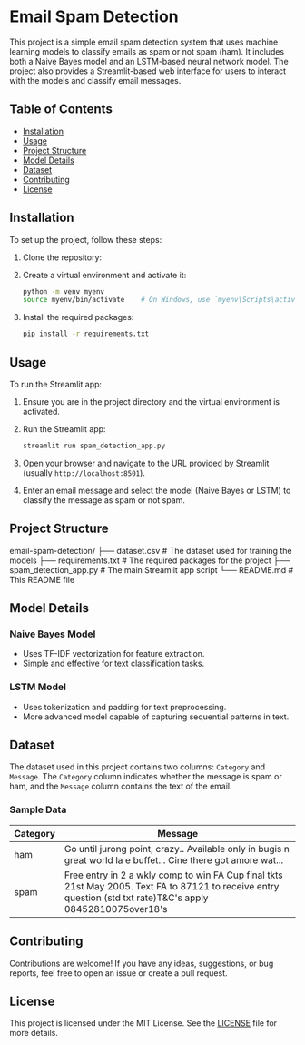 # Email Spam Detection

This project is a simple email spam detection system that uses machine learning models to classify emails as spam or not spam (ham). It includes both a Naive Bayes model and an LSTM-based neural network model. The project also provides a Streamlit-based web interface for users to interact with the models and classify email messages.

## Table of Contents
- [Installation](#installation)
- [Usage](#usage)
- [Project Structure](#project-structure)
- [Model Details](#model-details)
- [Dataset](#dataset)
- [Contributing](#contributing)
- [License](#license)

## Installation

To set up the project, follow these steps:

1. Clone the repository:
    
2. Create a virtual environment and activate it:
    ```bash
    python -m venv myenv
    source myenv/bin/activate    # On Windows, use `myenv\Scripts\activate`
    ```

3. Install the required packages:
    ```bash
    pip install -r requirements.txt
    ```

## Usage

To run the Streamlit app:

1. Ensure you are in the project directory and the virtual environment is activated.

2. Run the Streamlit app:
    ```bash
    streamlit run spam_detection_app.py
    ```

3. Open your browser and navigate to the URL provided by Streamlit (usually `http://localhost:8501`).

4. Enter an email message and select the model (Naive Bayes or LSTM) to classify the message as spam or not spam.

## Project Structure

email-spam-detection/
├── dataset.csv # The dataset used for training the models
├── requirements.txt # The required packages for the project
├── spam_detection_app.py # The main Streamlit app script
└── README.md # This README file


## Model Details

### Naive Bayes Model
- Uses TF-IDF vectorization for feature extraction.
- Simple and effective for text classification tasks.

### LSTM Model
- Uses tokenization and padding for text preprocessing.
- More advanced model capable of capturing sequential patterns in text.

## Dataset

The dataset used in this project contains two columns: `Category` and `Message`. The `Category` column indicates whether the message is spam or ham, and the `Message` column contains the text of the email.

### Sample Data

| Category | Message                                  |
|----------|------------------------------------------|
| ham      | Go until jurong point, crazy.. Available only in bugis n great world la e buffet... Cine there got amore wat... |
| spam     | Free entry in 2 a wkly comp to win FA Cup final tkts 21st May 2005. Text FA to 87121 to receive entry question (std txt rate)T&C's apply 08452810075over18's |

## Contributing

Contributions are welcome! If you have any ideas, suggestions, or bug reports, feel free to open an issue or create a pull request.

## License

This project is licensed under the MIT License. See the [LICENSE](LICENSE) file for more details.

